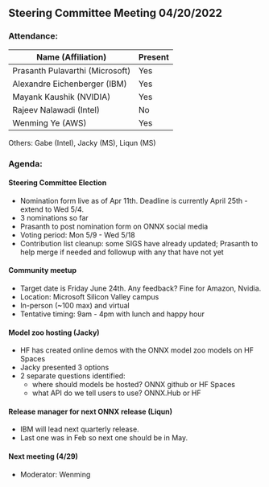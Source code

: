 ## Steering Committee Meeting 04/20/2022

### Attendance:

| Name (Affiliation)              | Present  |
| ------------------------------- | -------- |
| Prasanth Pulavarthi (Microsoft) | Yes      |
| Alexandre Eichenberger (IBM)    | Yes     |
| Mayank Kaushik (NVIDIA)         | Yes     |
| Rajeev Nalawadi (Intel)         | No     |
| Wenming Ye (AWS)                | Yes     |

Others: Gabe (Intel), Jacky (MS), Liqun (MS)

### Agenda:
  #### Steering Committee Election
  - Nomination form live as of Apr 11th. Deadline is currently April 25th - extend to Wed 5/4.
  - 3 nominations so far
  - Prasanth to post nomination form on ONNX social media
  - Voting period: Mon 5/9 - Wed 5/18
  - Contribution list cleanup: some SIGS have already updated; Prasanth to help merge if needed and followup with any that have not yet
  
  #### Community meetup 
  - Target date is Friday June 24th. Any feedback? Fine for Amazon, Nvidia.
  - Location: Microsoft Silicon Valley campus
  - In-person (~100 max) and virtual
  - Tentative timing: 9am - 4pm with lunch and happy hour

  #### Model zoo hosting (Jacky)
  - HF has created online demos with the ONNX model zoo models on HF Spaces
  - Jacky presented 3 options
  - 2 separate questions identified: 
    - where should models be hosted? ONNX github or HF Spaces
    - what API do we tell users to use? ONNX.Hub or HF
  
  #### Release manager for next ONNX release (Liqun)
  - IBM will lead next quarterly release.
  - Last one was in Feb so next one should be in May.
  
  #### Next meeting (4/29)
  - Moderator: Wenming

  
